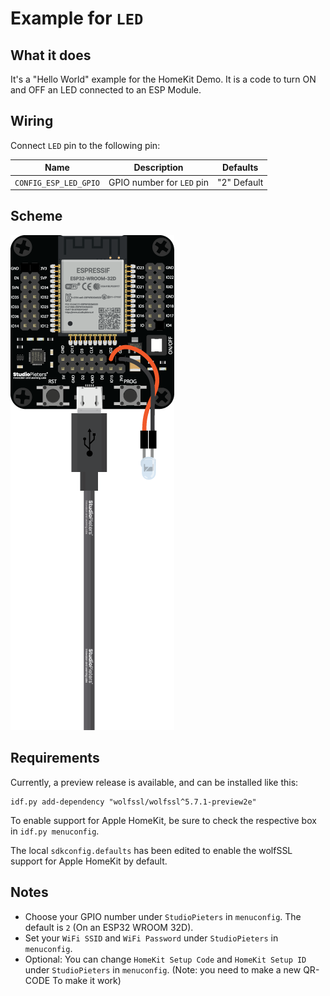 # Example for `LED`

## What it does

It's a "Hello World" example for the HomeKit Demo. It is a code to turn ON and OFF an LED connected to an ESP Module.

## Wiring

Connect `LED` pin to the following pin:

| Name | Description | Defaults |
|------|-------------|----------|
| `CONFIG_ESP_LED_GPIO` | GPIO number for `LED` pin | "2" Default |

## Scheme

![alt text](./scheme.png)

## Requirements

Currently, a preview release is available, and can be installed like this:

```
idf.py add-dependency "wolfssl/wolfssl^5.7.1-preview2e"
```

To enable support for Apple HomeKit, be sure to check the respective box in `idf.py menuconfig`.

The local `sdkconfig.defaults` has been edited to enable the wolfSSL support for Apple HomeKit by default.

## Notes

- Choose your GPIO number under `StudioPieters` in `menuconfig`. The default is `2` (On an ESP32 WROOM 32D).
- Set your `WiFi SSID` and `WiFi Password` under `StudioPieters` in `menuconfig`.
- Optional: You can change `HomeKit Setup Code` and `HomeKit Setup ID` under `StudioPieters` in `menuconfig`. (Note:  you need to make a new QR-CODE To make it work)
